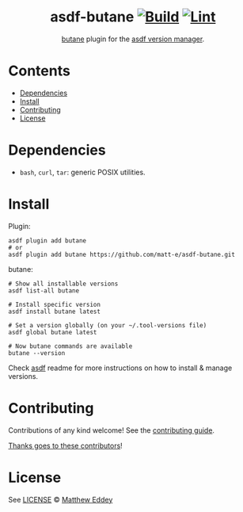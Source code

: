 <div align="center">

# asdf-butane [![Build](https://github.com/matt-e/asdf-butane/actions/workflows/build.yml/badge.svg)](https://github.com/matt-e/asdf-butane/actions/workflows/build.yml) [![Lint](https://github.com/matt-e/asdf-butane/actions/workflows/lint.yml/badge.svg)](https://github.com/matt-e/asdf-butane/actions/workflows/lint.yml)


[butane](https://github.com/coreos/butane) plugin for the [asdf version manager](https://asdf-vm.com).

</div>

# Contents

- [Dependencies](#dependencies)
- [Install](#install)
- [Contributing](#contributing)
- [License](#license)

# Dependencies

- `bash`, `curl`, `tar`: generic POSIX utilities.

# Install

Plugin:

```shell
asdf plugin add butane
# or
asdf plugin add butane https://github.com/matt-e/asdf-butane.git
```

butane:

```shell
# Show all installable versions
asdf list-all butane

# Install specific version
asdf install butane latest

# Set a version globally (on your ~/.tool-versions file)
asdf global butane latest

# Now butane commands are available
butane --version
```

Check [asdf](https://github.com/asdf-vm/asdf) readme for more instructions on how to
install & manage versions.

# Contributing

Contributions of any kind welcome! See the [contributing guide](contributing.md).

[Thanks goes to these contributors](https://github.com/matt-e/asdf-butane/graphs/contributors)!

# License

See [LICENSE](LICENSE) © [Matthew Eddey](https://github.com/matt-e/)
